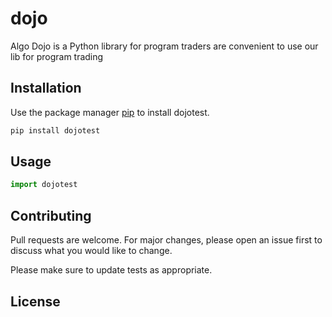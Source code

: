 # dojo

Algo Dojo is a Python library for program traders are convenient to use our lib for program trading

## Installation

Use the package manager [pip]() to install dojotest.

```bash
pip install dojotest
```

## Usage

```python
import dojotest


```

## Contributing
Pull requests are welcome. For major changes, please open an issue first to discuss what you would like to change.

Please make sure to update tests as appropriate.

## License
